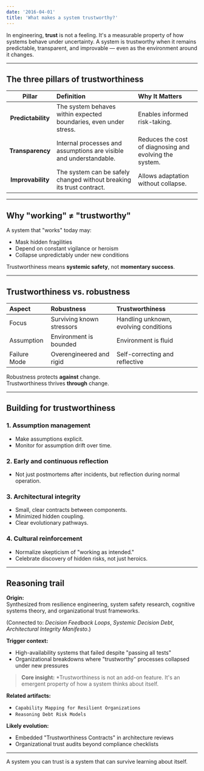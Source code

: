 ```yaml
---
date: '2016-04-01'
title: 'What makes a system trustworthy?'
---
```


In engineering, **trust** is not a feeling. It's a measurable property of how systems behave under uncertainty. A system is trustworthy when it remains predictable, transparent, and improvable — even as the environment around it changes.

---

## The three pillars of trustworthiness

| Pillar | Definition | Why It Matters |
|:------:|:------------|:---------------|
| **Predictability** | The system behaves within expected boundaries, even under stress. | Enables informed risk-taking. |
| **Transparency** | Internal processes and assumptions are visible and understandable. | Reduces the cost of diagnosing and evolving the system. |
| **Improvability** | The system can be safely changed without breaking its trust contract. | Allows adaptation without collapse. |

---

## Why "working" ≠ "trustworthy"

A system that "works" today may:

- Mask hidden fragilities
- Depend on constant vigilance or heroism
- Collapse unpredictably under new conditions

Trustworthiness means **systemic safety**, not **momentary success**.

---

## Trustworthiness vs. robustness

| Aspect | Robustness | Trustworthiness |
|:-------|:-----------|:----------------|
| Focus | Surviving known stressors | Handling unknown, evolving conditions |
| Assumption | Environment is bounded | Environment is fluid |
| Failure Mode | Overengineered and rigid | Self-correcting and reflective |

Robustness protects **against** change.  
Trustworthiness thrives **through** change.

---

## Building for trustworthiness

### 1. **Assumption management**

- Make assumptions explicit.
- Monitor for assumption drift over time.

### 2. **Early and continuous reflection**

- Not just postmortems after incidents, but reflection during normal operation.

### 3. **Architectural integrity**

- Small, clear contracts between components.
- Minimized hidden coupling.
- Clear evolutionary pathways.

### 4. **Cultural reinforcement**

- Normalize skepticism of "working as intended."
- Celebrate discovery of hidden risks, not just heroics.

---

## Reasoning trail

**Origin:**  
Synthesized from resilience engineering, system safety research, cognitive systems theory, and organizational trust frameworks.

(Connected to: *Decision Feedback Loops*, *Systemic Decision Debt*, *Architectural Integrity Manifesto*.)

**Trigger context:**  
- High-availability systems that failed despite "passing all tests"
- Organizational breakdowns where "trustworthy" processes collapsed under new pressures

> **Core insight:** *Trustworthiness is not an add-on feature. It's an emergent property of how a system thinks about itself.

**Related artifacts:**  
- `Capability Mapping for Resilient Organizations`  
- `Reasoning Debt Risk Models`

**Likely evolution:**  
- Embedded "Trustworthiness Contracts" in architecture reviews  
- Organizational trust audits beyond compliance checklists

---

A system you can trust is a system that can survive learning about itself.
